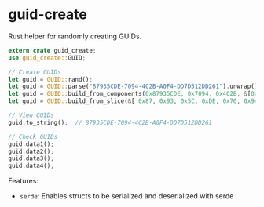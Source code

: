 # guid-create

Rust helper for randomly creating GUIDs.

``` rust
extern crate guid_create;
use guid_create::GUID;

// Create GUIDs
let guid = GUID::rand();
let guid = GUID::parse("87935CDE-7094-4C2B-A0F4-DD7D512DD261").unwrap();
let guid = GUID::build_from_components(0x87935CDE, 0x7094, 0x4C2B, &[0xA0, 0xF4, 0xDD, 0x7D, 0x51, 0x2D, 0xD2, 0x61], );
let guid = GUID::build_from_slice(&[ 0x87, 0x93, 0x5C, 0xDE, 0x70, 0x94, 0x4C, 0x2B, 0xA0, 0xF4, 0xDD, 0x7D, 0x51, 0x2D, 0xD2, 0x61,]);

// View GUIDs
guid.to_string();  // 87935CDE-7094-4C2B-A0F4-DD7D512DD261

// Check GUIDs
guid.data1();
guid.data2();
guid.data3();
guid.data4();
```

Features:
 - `serde`: Enables structs to be serialized and deserialized with serde